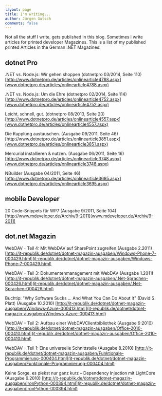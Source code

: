 ```yaml
---
layout: page
title: I'm writing...
author: Jürgen Gutsch
comments: false
---
```


Not all the stuff I write, gets published in this blog. Sometimes I write articles for printed developer Magazines. This is a list of my published printed Articles in the German .NET Magazines:

## dotnet Pro

.NET vs. Node.js: Wir gehen shoppen (dotnetpro 03/2014, Seite 110)
[http://www.dotnetpro.de/articles/onlinearticle4788.aspx](www.dotnetpro.de/articles/onlinearticle4788.aspx)


.NET vs. Node.js: Um die Ehre (dotnetpro 02/2014, Seite 114)
[http://www.dotnetpro.de/articles/onlinearticle4752.aspx](www.dotnetpro.de/articles/onlinearticle4752.aspx)


Leicht, schnell, gut. (dotnetpro 08/2013, Seite 20)
[http://www.dotnetpro.de/articles/onlinearticle4557.aspx](www.dotnetpro.de/articles/onlinearticle4557.aspx)


Die Kupplung austauschen. (Ausgabe 09/2011, Seite 46)
[http://www.dotnetpro.de/articles/onlinearticle3851.aspx](www.dotnetpro.de/articles/onlinearticle3851.aspx)


Mercurial installieren & nutzen. (Ausgabe 06/2011, Seite 16)
[http://www.dotnetpro.de/articles/onlinearticle3748.aspx](www.dotnetpro.de/articles/onlinearticle3748.aspx)


NBuilder (Ausgabe 04/2011, Seite 46)
[http://www.dotnetpro.de/articles/onlinearticle3695.aspx](www.dotnetpro.de/articles/onlinearticle3695.aspx)

## mobile Developer

20 Code-Snippets für WP7 (Ausgabe 9/2011, Seite 104)
[http://www.mdeveloper.de/Archiv/9-2011](www.mdeveloper.de/Archiv/9-2011)

## dot.net Magazin

WebDAV - Teil 4: Mit WebDAV auf SharePoint zugreifen (Ausgabe 2.2011)
[http://it-republik.de/dotnet/dotnet-magazin-ausgaben/Windows-Phone-7-000429.html](it-republik.de/dotnet/dotnet-magazin-ausgaben/Windows-Phone-7-000429.html)


WebDAV – Teil 3: Dokumentenmanagement mit WebDAV (Ausgabe 1.2011)
[http://it-republik.de/dotnet/dotnet-magazin-ausgaben/.Net-Sprachen-000426.html](it-republik.de/dotnet/dotnet-magazin-ausgaben/.Net-Sprachen-000426.html)


Buchtip: "Why Software Sucks ... And What You Can Do About It" (David S. Platt) (Ausgabe 10.2010)
[http://it-republik.de/dotnet/dotnet-magazin-ausgaben/Windows-Azure-000413.html](it-republik.de/dotnet/dotnet-magazin-ausgaben/Windows-Azure-000413.html)


WebDAV – Teil 2: Aufbau einer WebDAVClientbibliothek (Ausgabe 9:2010)
[http://it-republik.de/dotnet/dotnet-magazin-ausgaben/Office-2010-000410.html](it-republik.de/dotnet/dotnet-magazin-ausgaben/Office-2010-000410.html)


WebDAV – Teil 1: Eine universelle Schnittstelle (Ausgabe 8.2010)
[http://it-republik.de/dotnet/dotnet-magazin-ausgaben/Funktionale-Programmierung-000404.html](it-republik.de/dotnet/dotnet-magazin-ausgaben/Funktionale-Programmierung-000404.html)


Keine Sorge, es piekst nur ganz kurz – Dependency Injection mit LightCore (Ausgabe 6.2010)
[http://it-republik.de/dotnet/dotnet-magazin-ausgaben/IronPython-000394.html](it-republik.de/dotnet/dotnet-magazin-ausgaben/IronPython-000394.html)